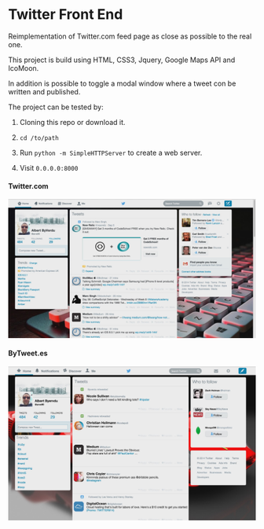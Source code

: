 # Twitter Front End

Reimplementation of Twitter.com feed page as close as possible to the real one.

This project is build using HTML, CSS3, Jquery, Google Maps API and IcoMoon.

In addition is possible to toggle a modal window where a tweet con be written and published.

The project can be tested by: 

1. Cloning this repo or download it.

2. `cd /to/path` 

3. Run `python -m SimpleHTTPServer` to create a web server.

4. Visit `0.0.0.0:8000`

#### Twitter.com

![twitter.com](https://github.com/byverdu/twitter_front_end/blob/master/assets/real.jpg)

#### ByTweet.es

![twitter.com](https://github.com/byverdu/twitter_front_end/blob/master/assets/mine.jpg)





